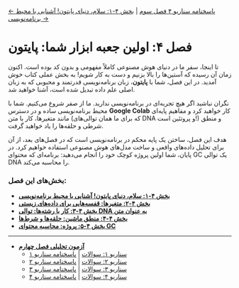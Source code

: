 [← پاسخنامه سناریو ۴ فصل سوم](../03-art-of-pattern-recognition/exam/scenario-04-answers.md) | [بخش ۴-۱: سلام، دنیای پایتون! آشنایی با محیط برنامه‌نویسی →](./01-hello-python-world.md)

# فصل ۴: اولین جعبه ابزار شما: پایتون

تا اینجا، سفر ما در دنیای هوش مصنوعی کاملاً مفهومی و بدون کد بوده است. اکنون زمان آن رسیده که آستین‌ها را بالا بزنیم و دست به کار شویم! به بخش عملی کتاب خوش آمدید. در این فصل، شما با **پایتون**، زبان برنامه‌نویسی قدرتمند و محبوبی که به زبان اصلی علم داده تبدیل شده است، آشنا خواهید شد.

نگران نباشید اگر هیچ تجربه‌ای در برنامه‌نویسی ندارید. ما از صفر شروع می‌کنیم. شما با محیط برنامه‌نویسی ساده و در دسترس **Google Colab** کار خواهید کرد و مفاهیم پایه‌ای مانند متغیرها، کار با متن (که برای ما همان توالی‌های DNA و پروتئین است!) و منطق شرطی و حلقه‌ها را یاد خواهید گرفت.

هدف این فصل، ساختن یک پایه محکم در برنامه‌نویسی است که در فصل‌های بعد، از آن برای تحلیل داده‌های واقعی و ساخت مدل‌های هوش مصنوعی استفاده خواهیم کرد. در پایان، شما اولین پروژه کوچک خود را انجام می‌دهید: برنامه‌ای که محتوای GC یک توالی DNA را محاسبه می‌کند.

### بخش‌های این فصل:

- [**بخش ۴-۱: سلام، دنیای پایتون! آشنایی با محیط برنامه‌نویسی**](./01-hello-python-world.md)
- [**بخش ۴-۲: متغیرها: قفسه‌هایی برای داده‌های زیستی**](./02-variables-for-bio-data.md)
- [**بخش ۴-۳: کار با رشته‌ها: توالی DNA به عنوان متن**](./03-working-with-strings-dna-sequences.md)
- [**بخش ۴-۴: منطق ماشین: حلقه‌ها و شرط‌ها**](./04-machine-logic-loops-and-conditions.md)
- [**بخش ۴-۵: پروژه: محاسبه محتوای GC**](./05-project-gc-content-calculation.md)

---

- [**آزمون تحلیلی فصل چهارم**](./exam/index.md)
  - [سناریو ۱: سوالات](./exam/scenario-01-questions.md) | [پاسخنامه سناریو ۱](./exam/scenario-01-answers.md)
  - [سناریو ۲: سوالات](./exam/scenario-02-questions.md) | [پاسخنامه سناریو ۲](./exam/scenario-02-answers.md)
  - [سناریو ۳: سوالات](./exam/scenario-03-questions.md) | [پاسخنامه سناریو ۳](./exam/scenario-03-answers.md)
  - [سناریو ۴: سوالات](./exam/scenario-04-questions.md) | [پاسخنامه سناریو ۴](./exam/scenario-04-answers.md)
